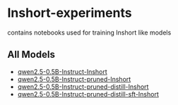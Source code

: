 # Inshort-experiments
contains notebooks used for training Inshort like models

## All Models
- [qwen2.5-0.5B-Instruct-Inshort](https://huggingface.co/nis12ram/qwen2.5-0.5B-Instruct-Inshort)
- [qwen2.5-0.5B-Instruct-pruned-Inshort](https://huggingface.co/nis12ram/qwen2.5-0.5B-Instruct-pruned-Inshort)
- [qwen2.5-0.5B-Instruct-pruned-distill-Inshort](https://huggingface.co/nis12ram/qwen2.5-0.5B-Instruct-pruned-distill-Inshort)
- [qwen2.5-0.5B-Instruct-pruned-distill-sft-Inshort](https://huggingface.co/nis12ram/qwen2.5-0.5B-Instruct-pruned-distill-sft-Inshort)
